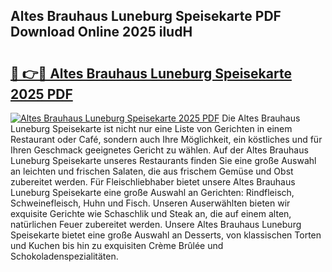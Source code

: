## Altes Brauhaus Luneburg Speisekarte PDF Download Online 2025 iludH

# <h2><a href="http://gc7dmz.nevu.top/?p=Altes+Brauhaus+Luneburg+Speisekarte">🔗 👉🔴 Altes Brauhaus Luneburg Speisekarte 2025 PDF</a></h2>

[![Altes Brauhaus Luneburg Speisekarte 2025 PDF](https://i.imgur.com/dBaPXMq.png)](http://gc7dmz.nevu.top/?p=Altes+Brauhaus+Luneburg+Speisekarte)
Die Altes Brauhaus Luneburg Speisekarte ist nicht nur eine Liste von Gerichten in einem Restaurant oder Café, sondern auch Ihre Möglichkeit, ein köstliches und für Ihren Geschmack geeignetes Gericht zu wählen. Auf der Altes Brauhaus Luneburg Speisekarte unseres Restaurants finden Sie eine große Auswahl an leichten und frischen Salaten, die aus frischem Gemüse und Obst zubereitet werden. Für Fleischliebhaber bietet unsere Altes Brauhaus Luneburg Speisekarte eine große Auswahl an Gerichten: Rindfleisch, Schweinefleisch, Huhn und Fisch. Unseren Auserwählten bieten wir exquisite Gerichte wie Schaschlik und Steak an, die auf einem alten, natürlichen Feuer zubereitet werden. Unsere Altes Brauhaus Luneburg Speisekarte bietet eine große Auswahl an Desserts, von klassischen Torten und Kuchen bis hin zu exquisiten Crème Brûlée und Schokoladenspezialitäten.
